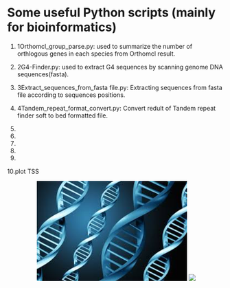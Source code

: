 # Some useful Python scripts (mainly for bioinformatics)

1. 1Orthomcl_group_parse.py: used to summarize the number of orthlogous genes in each species from Orthomcl result.

2. 2G4-Finder.py: used to extract G4 sequences by scanning genome DNA sequences(fasta).

3. 3Extract_sequences_from_fasta file.py: Extracting sequences from fasta file according to sequences positions.

4. 4Tandem_repeat_format_convert.py: Convert redult of Tandem repeat finder soft to bed formatted file.  

5.

6.

7.

8.

9.

10.plot TSS
<p align="center">
  <img src="下载.jpg" width="350"/>
  <img src="bb" width="350"/>
</p>




<script type="text/javascript" src="//rf.revolvermaps.com/0/0/2.js?i=5ltc1pzer4i&amp;m=0&amp;s=130&amp;c=ff0000&amp;t=1" async="async"></script>
